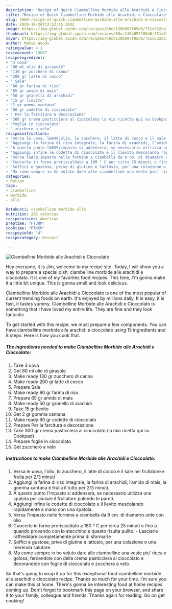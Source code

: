 ```yaml
---
description: "Recipe of Quick Ciambelline Morbide alle Arachidi e Cioccolato"
title: "Recipe of Quick Ciambelline Morbide alle Arachidi e Cioccolato"
slug: 1000-recipe-of-quick-ciambelline-morbide-alle-arachidi-e-cioccolato
date: 2020-10-26T12:52:15.303Z
image: https://img-global.cpcdn.com/recipes/68cc138b097f05d6/751x532cq70/ciambelline-morbide-alle-arachidi-e-cioccolato-recipe-main-photo.jpg
thumbnail: https://img-global.cpcdn.com/recipes/68cc138b097f05d6/751x532cq70/ciambelline-morbide-alle-arachidi-e-cioccolato-recipe-main-photo.jpg
cover: https://img-global.cpcdn.com/recipes/68cc138b097f05d6/751x532cq70/ciambelline-morbide-alle-arachidi-e-cioccolato-recipe-main-photo.jpg
author: Mamie Woods
ratingvalue: 4.1
reviewcount: 13007
recipeingredient:
- "3 uova"
- "80 ml olio di girasole"
- "130 gr zucchero di canna"
- "200 gr latte di cocco"
- " Sale"
- "80 gr farina di riso"
- "65 gr amido di mais"
- "50 gr granella di arachidi"
- "15 gr lievito"
- "2 gr gomma xantana"
- "60 gr codette di cioccolato"
- " Per la farcitura e decorazione"
- "300 gr crema pasticciera al cioccolato la mia ricetta qui su Cookpad"
- "foglie in cioccolato"
- " zucchero a velo"
recipeinstructions:
- "Versa le uova, l&#39;olio, lo zucchero, il latte di cocco e il sale nel frullatore e frulla per 2/3 minuti"
- "Aggiungi la farina di riso integrale, la farina di arachidi, l’amido di mais¸ la gomma xantana e frulla il tutto per 2/3 minuti."
- "A questo punto l&#39;impasto si addenserà, se necessario utilizza una spatola per aiutare il frullatore pulendo le pareti."
- "Aggiungi infine le codette di cioccolato e il lievito mescolando rapidamente a mano con una spatola."
- "Versa l&#39;impasto nelle formine a ciambella da 9 cm. di diametro unte con olio"
- "Cuocerle in forno preriscaldato a 180 ° C per circa 25 minuti o fino a quando provando con lo stecchino e questo risulta pulito. Lasciarle raffreddare completamente prima di sformarle"
- "Soffici e gustose, prive di glutine e lattosio, per una colazione o una merenda salutare."
- "Ma come sempre io ho voluto dare alle ciambelline una veste piu’ ricca e golosa, farcendole con della crema pasticciera al cioccolato e decorandole con foglie di cioccolato e zucchero a velo."
categories:
- Recipe
tags:
- ciambelline
- morbide
- alle

katakunci: ciambelline morbide alle 
nutrition: 205 calories
recipecuisine: American
preptime: "PT38M"
cooktime: "PT45M"
recipeyield: "4"
recipecategory: Dessert

---
```



![Ciambelline Morbide alle Arachidi e Cioccolato](https://img-global.cpcdn.com/recipes/68cc138b097f05d6/751x532cq70/ciambelline-morbide-alle-arachidi-e-cioccolato-recipe-main-photo.jpg)

Hey everyone, it is Jim, welcome to my recipe site. Today, I will show you a way to prepare a special dish, ciambelline morbide alle arachidi e cioccolato. It is one of my favorites food recipes. This time, I'm gonna make it a little bit unique. This is gonna smell and look delicious.

Ciambelline Morbide alle Arachidi e Cioccolato is one of the most popular of current trending foods on earth. It's enjoyed by millions daily. It is easy, it is fast, it tastes yummy. Ciambelline Morbide alle Arachidi e Cioccolato is something that I have loved my entire life. They are fine and they look fantastic.




To get started with this recipe, we must prepare a few components. You can have ciambelline morbide alle arachidi e cioccolato using 15 ingredients and 8 steps. Here is how you cook that.

<!--inarticleads1-->

##### The ingredients needed to make Ciambelline Morbide alle Arachidi e Cioccolato:

1. Take 3 uova
1. Get 80 ml olio di girasole
1. Make ready 130 gr zucchero di canna
1. Make ready 200 gr latte di cocco
1. Prepare  Sale
1. Make ready 80 gr farina di riso
1. Prepare 65 gr amido di mais
1. Make ready 50 gr granella di arachidi
1. Take 15 gr lievito
1. Get 2 gr gomma xantana
1. Make ready 60 gr codette di cioccolato
1. Prepare  Per la farcitura e decorazione
1. Take 300 gr crema pasticciera al cioccolato (la mia ricetta qui su Cookpad)
1. Prepare foglie in cioccolato
1. Get  zucchero a velo




<!--inarticleads2-->

##### Instructions to make Ciambelline Morbide alle Arachidi e Cioccolato:

1. Versa le uova, l&#39;olio, lo zucchero, il latte di cocco e il sale nel frullatore e frulla per 2/3 minuti
1. Aggiungi la farina di riso integrale, la farina di arachidi, l’amido di mais¸ la gomma xantana e frulla il tutto per 2/3 minuti.
1. A questo punto l&#39;impasto si addenserà, se necessario utilizza una spatola per aiutare il frullatore pulendo le pareti.
1. Aggiungi infine le codette di cioccolato e il lievito mescolando rapidamente a mano con una spatola.
1. Versa l&#39;impasto nelle formine a ciambella da 9 cm. di diametro unte con olio
1. Cuocerle in forno preriscaldato a 180 ° C per circa 25 minuti o fino a quando provando con lo stecchino e questo risulta pulito. - Lasciarle raffreddare completamente prima di sformarle
1. Soffici e gustose, prive di glutine e lattosio, per una colazione o una merenda salutare.
1. Ma come sempre io ho voluto dare alle ciambelline una veste piu’ ricca e golosa, farcendole con della crema pasticciera al cioccolato e decorandole con foglie di cioccolato e zucchero a velo.




So that's going to wrap it up for this exceptional food ciambelline morbide alle arachidi e cioccolato recipe. Thanks so much for your time. I'm sure you can make this at home. There's gonna be interesting food at home recipes coming up. Don't forget to bookmark this page on your browser, and share it to your family, colleague and friends. Thanks again for reading. Go on get cooking!
